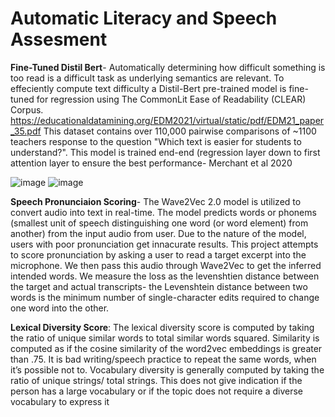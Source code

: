 # Automatic Literacy and Speech Assesment


**Fine-Tuned Distil Bert**- Automatically determining how difficult something is too read is a difficult task as underlying semantics are relevant. To effeciently compute text difficulty a Distil-Bert pre-trained model is fine-tuned for regression using The CommonLit Ease of Readability (CLEAR) Corpus. https://educationaldatamining.org/EDM2021/virtual/static/pdf/EDM21_paper_35.pdf This dataset contains over 110,000 pairwise comparisons of ~1100 teachers response to the question "Which text is easier for students to understand?". This model is trained end-end (regression layer down to first attention layer to ensure the best performance- Merchant et al 2020



![image](https://user-images.githubusercontent.com/97781863/183447368-c2738b41-d6e2-40bd-8f74-99c09e3e5054.png)
![image](https://user-images.githubusercontent.com/97781863/183444398-2ce60ecb-a42a-4db0-a4f2-436ecb50461b.png)





**Speech Pronunciaion Scoring**- The Wave2Vec 2.0 model is utilized to convert audio into text in real-time. The model predicts words or phonems (smallest unit of speech distinguishing one word (or word element) from another) from the input audio from user. Due to the nature of the model, users with poor pronunciation get innacurate results. This project attempts to score pronunciation by asking a user to read a target excerpt into the microphone. We then pass this audio through Wave2Vec to get the inferred intended words. We measure the loss as the levenshtien distance between the target and actual transcripts- the Levenshtein distance between two words is the minimum number of single-character edits required to change one word into the other.









**Lexical Diversity Score**: The lexical diversity score is computed by taking the ratio of unique similar words to total similar words squared. Similarity is computed as if the cosine similarity of the word2vec embeddings is greater than .75. It is bad writing/speech practice to repeat the same words, when it’s possible not to. Vocabulary diversity is generally computed by taking the ratio of unique strings/ total strings. This does not give indication if the person has a large vocabulary or if the topic does not require a diverse vocabulary to express it



